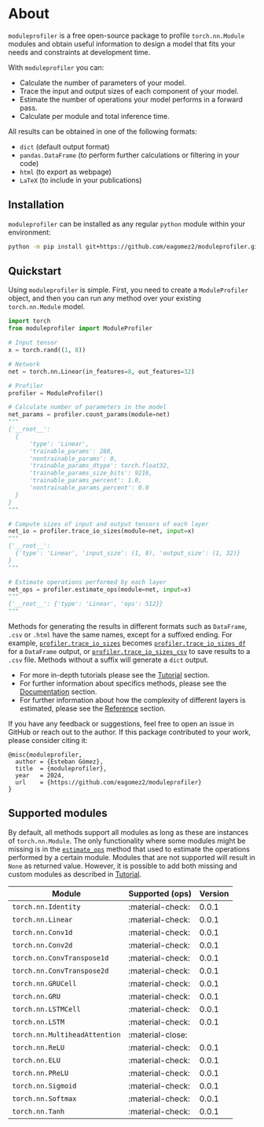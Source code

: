 # About
`moduleprofiler` is a free open-source package to profile `torch.nn.Module` modules and obtain useful information to design a model that fits your needs and constraints at development time.

With `moduleprofiler` you can:

* Calculate the number of parameters of your model.
* Trace the input and output sizes of each component of your model.
* Estimate the number of operations your model performs in a forward pass.
* Calculate per module and total inference time.

All results can be obtained in one of the following formats:

* `dict` (default output format)
* `pandas.DataFrame` (to perform further calculations or filtering in your code)
* `html` (to export as webpage)
* `LaTeX` (to include in your publications)

## Installation
`moduleprofiler` can be installed as any regular `python` module within your environment:

```bash
python -m pip install git+https://github.com/eagomez2/moduleprofiler.git
```

## Quickstart
Using `moduleprofiler` is simple. First, you need to create a `ModuleProfiler`
object, and then you can run any method over your existing `torch.nn.Module` model.

```py title="basic_moduleprofiler_example.py"
import torch
from moduleprofiler import ModuleProfiler

# Input tensor
x = torch.rand((1, 8))

# Network
net = torch.nn.Linear(in_features=8, out_features=32)

# Profiler
profiler = ModuleProfiler()

# Calculate number of parameters in the model
net_params = profiler.count_params(module=net)
"""
{'__root__':
  {
      'type': 'Linear',
      'trainable_params': 288,
      'nontrainable_params': 0,
      'trainable_params_dtype': torch.float32,
      'trainable_params_size_bits': 9216,
      'trainable_params_percent': 1.0,
      'nontrainable_params_percent': 0.0
  }
}
"""

# Compute sizes of input and output tensors of each layer
net_io = profiler.trace_io_sizes(module=net, input=x)
"""
{'__root__':
  {'type': 'Linear', 'input_size': (1, 8), 'output_size': (1, 32)}
}
"""

# Estimate operations performed by each layer
net_ops = profiler.estimate_ops(module=net, input=x)
"""
{'__root__': {'type': 'Linear', 'ops': 512}}
"""
```

Methods for generating the results in different formats such as `DataFrame`, `.csv` or `.html` have the same names, except for a suffixed ending. For example, [`profiler.trace_io_sizes`](documentation.md/#moduleprofiler.profiler.ModuleProfiler.trace_io_sizes) becomes [`profiler.trace_io_sizes_df`](documentation.md/#moduleprofiler.profiler.ModuleProfiler.trace_io_sizes_df) for a `DataFrame` output, or [`profiler.trace_io_sizes_csv`](documentation.md/#moduleprofiler.profiler.ModuleProfiler.trace_io_sizes_csv) to save results to a `.csv` file. Methods without a suffix will generate a `dict` output.

* For more in-depth tutorials please see the [Tutorial](tutorial.md) section.
* For further information about specifics methods, please see the [Documentation](documentation.md) section.
* For further information about how the complexity of different layers is
estimated, please see the [Reference](reference.md) section.

If you have any feedback or suggestions, feel free to open an issue in GitHub or reach out to the author. If this package contributed to your work, please consider citing it:

```
@misc{moduleprofiler,
  author = {Esteban Gómez},
  title  = {moduleprofiler},
  year   = 2024,
  url    = {https://github.com/eagomez2/moduleprofiler}
}
```

## Supported modules
By default, all methods support all modules as long as these are instances of `torch.nn.Module`. The only functionality where some modules might be missing is in the [`estimate_ops`](documentation.md#moduleprofiler.profiler.ModuleProfiler.estimate_ops) method that used to estimate the operations performed by a certain module. Modules that are not supported will result in `None` as returned value. However, it is possible to add both missing and custom modules as described in [Tutorial](tutorial.md#extending-ops-estimation).


| Module                       | Supported (ops)                    | Version |
| ---------------------------- | ---------------------------------- | ------- |
| `torch.nn.Identity`          | :material-check:                   | 0.0.1   |
| `torch.nn.Linear`            | :material-check:                   | 0.0.1   |
| `torch.nn.Conv1d`            | :material-check:                   | 0.0.1   |
| `torch.nn.Conv2d`            | :material-check:                   | 0.0.1   |
| `torch.nn.ConvTranspose1d`   | :material-check:                   | 0.0.1   |
| `torch.nn.ConvTranspose2d`   | :material-check:                   | 0.0.1   |
| `torch.nn.GRUCell`           | :material-check:                   | 0.0.1   |
| `torch.nn.GRU`               | :material-check:                   | 0.0.1   |
| `torch.nn.LSTMCell`          | :material-check:                   | 0.0.1   |
| `torch.nn.LSTM`              | :material-check:                   | 0.0.1   |
| `torch.nn.MultiheadAttention`| :material-close:                   |         |
| `torch.nn.ReLU`              | :material-check:                   | 0.0.1   |
| `torch.nn.ELU`               | :material-check:                   | 0.0.1   |
| `torch.nn.PReLU`             | :material-check:                   | 0.0.1   |
| `torch.nn.Sigmoid`           | :material-check:                   | 0.0.1   |
| `torch.nn.Softmax`           | :material-check:                   | 0.0.1   |
| `torch.nn.Tanh`              | :material-check:                   | 0.0.1   |